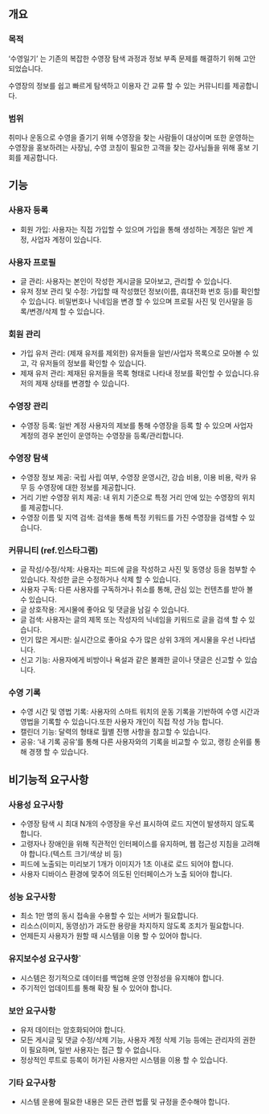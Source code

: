 ## 개요

### 목적

‘수영일기’ 는 기존의 복잡한 수영장 탐색 과정과 정보 부족 문제를 해결하기 위해 고안되었습니다.

수영장의 정보를 쉽고 빠르게 탐색하고 이용자 간 교류 할 수 있는 커뮤니티를 제공합니다.

### 범위

취미나 운동으로 수영을 즐기기 위해 수영장을 찾는 사람들이 대상이며 또한 운영하는 수영장을 홍보하려는 사장님, 수영 코칭이 필요한 고객을 찾는 강사님들을 위해  홍보 기회를 제공합니다.

## 기능

### 사용자 등록

- 회원 가입: 사용자는 직접 가입할 수 있으며 가입을 통해 생성하는 계정은 일반 계정, 사업자 계정이 있습니다.

### 사용자 프로필

- 글 관리: 사용자는 본인이 작성한 게시글을 모아보고, 관리할 수 있습니다.
- 유저 정보 관리 및 수정: 가입할 때 작성했던 정보(이름, 휴대전화 번호 등)를 확인할 수 있습니다.
비밀번호나 닉네임을 변경 할 수 있으며 프로필 사진 및 인사말을 등록/변경/삭제 할 수 있습니다.

### 회원 관리

- 가입 유저 관리: (제재 유저를 제외한) 유저들을 일반/사업자 목록으로 모아볼 수 있고, 각 유저들의 정보를 확인할 수 있습니다.
- 제재 유저 관리: 제재된 유저들을 목록 형태로 나타내 정보를 확인할 수 있습니다.유저의 제재 상태를 변경할 수 있습니다.

### 수영장 관리

- 수영장 등록:  일반 계정 사용자의 제보를 통해 수영장을 등록 할 수 있으며 사업자 계정의 경우 본인이 운영하는 수영장을 등록/관리합니다.

### 수영장 탐색

- 수영장 정보 제공: 국립 사립 여부, 수영장 운영시간, 강습 비용, 이용 비용, 락카 유무 등 수영장에 대한 정보를 제공합니다.
- 거리 기반 수영장 위치 제공: 내 위치 기준으로 특정 거리 안에 있는 수영장의 위치를 제공합니다.
- 수영장 이름 및 지역 검색:  검색을 통해 특정 키워드를 가진 수영장을 검색할 수 있습니다.

### 커뮤니티 (ref.인스타그램)

- 글 작성/수정/삭제: 사용자는 피드에 글을 작성하고 사진 및 동영상 등을 첨부할 수 있습니다.
작성한 글은 수정하거나 삭제 할 수 있습니다.
- 사용자 구독: 다른 사용자를 구독하거나 취소를 통해, 관심 있는 컨텐츠를 받아 볼 수 있습니다.
- 글 상호작용: 게시물에 좋아요 및 댓글을 남길 수 있습니다.
- 글 검색: 사용자는 글의 제목 또는 작성자의 닉네임을 키워드로 글을 검색 할 수 있습니다.
- 인기 많은 게시판: 실시간으로 좋아요 수가 많은 상위 3개의 게시물을 우선 나타냅니다.
- 신고 기능: 사용자에게 비방이나 욕설과 같은 불쾌한 글이나 댓글은 신고할 수 있습니다.

### 수영 기록

- 수영 시간 및 영법 기록: 사용자의 스마트 워치의 운동 기록을 기반하여 수영 시간과 영법을 기록할 수 있습니다.또한 사용자 개인이 직접 작성 가능 합니다.
- 캘린더 기능: 달력의 형태로 월별 진행 사항을 참고할 수 있습니다.
- 공유: ‘내 기록 공유’를 통해 다른 사용자와의 기록을 비교할 수 있고, 랭킹 순위를 통해 경쟁 할 수 있습니다.

## 비기능적 요구사항

### 사용성 요구사항

- 수영장 탐색 시 최대 N개의 수영장을 우선 표시하여 로드 지연이 발생하지 않도록 합니다.
- 고령자나 장애인을 위해 직관적인 인터페이스를 유지하며, 웹 접근성 지침을 고려해야 합니다.(텍스트 크기/색상 비 등)
- 피드에 노출되는 미리보기 1개가 이미지가 1초 이내로 로드 되어야 합니다.
- 사용자 디바이스 환경에 맞추어 의도된 인터페이스가 노출 되어야 합니다.

### 성능 요구사항

- 최소 1만 명의 동시 접속을 수용할 수 있는 서버가 필요합니다.
- 리소스(이미지, 동영상)가 과도한 용량을 차지하지 않도록 조치가 필요합니다.
- 언제든지 사용자가 원할 때 시스템을 이용 할 수 있어야 합니다.

### 유지보수성 요구사항`

- 시스템은 정기적으로 데이터를 백업해 운영 안정성을 유지해야 합니다.
- 주기적인 업데이트를 통해 확장 될 수 있어야 합니다.

### 보안 요구사항

- 유저 데이터는 암호화되어야 합니다.
- 모든 게시글 및 댓글 수정/삭제 기능, 사용자 계정 삭제 기능 등에는 관리자의 권한이 필요하며, 일반 사용자는 접근 할 수 없습니다.
- 정상적인 루트로 등록이 허가된 사용자만 시스템을 이용 할 수 있습니다.

### 기타 요구사항

- 시스템 운용에 필요한 내용은 모든 관련 법률 및 규정을 준수해야 합니다.